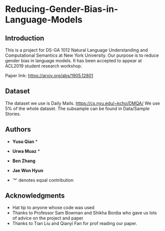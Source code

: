 # Reducing-Gender-Bias-in-Language-Models

## Introduction

This is a project for DS-GA 1012 Natural Language Understanding and Computational Semantics at New York University. Our purpose is to reduce gender bias in language models. It has been accepted to appear at ACL2019 student research workshop.

Paper link: https://arxiv.org/abs/1905.12801

## Dataset

The dataset we use is Daily Mails. https://cs.nyu.edu/~kcho/DMQA/
We use 5% of the whole dataset. The subsample can be found in Data/Sample Stories.

## Authors

* **Yusu Qian** *
* **Urwa Muaz** *
* **Ben Zhang** 
* **Jae Won Hyun** 

* '*' denotes equal contribution

## Acknowledgments

* Hat tip to anyone whose code was used
* Thanks to Professor Sam Bowman and Shikha Bordia who gave us lots of advice on the project and paper 
* Thanks to Tian Liu and Qianyi Fan for prof reading our paper.
